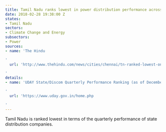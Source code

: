 ```yaml
---
title: Tamil Nadu ranks lowest in power distribution performance across the country
date: 2018-02-28 19:38:00 Z
states:
- Tamil Nadu
sectors:
- Climate Change and Energy
subsectors:
- Power
sources:
- name: 'The Hindu

'
  url: 'http://www.thehindu.com/news/cities/chennai/tn-ranked-lowest-on-discom-performance/article22840148.ece

'
details:
- name: 'UDAY State/Discom Quarterly Performance Ranking (as of December 31, 2017)

'
  url: 'https://www.uday.gov.in/home.php

'
---
```


Tamil Nadu is ranked lowest in terms of the quarterly performance of state distribution companies. 
